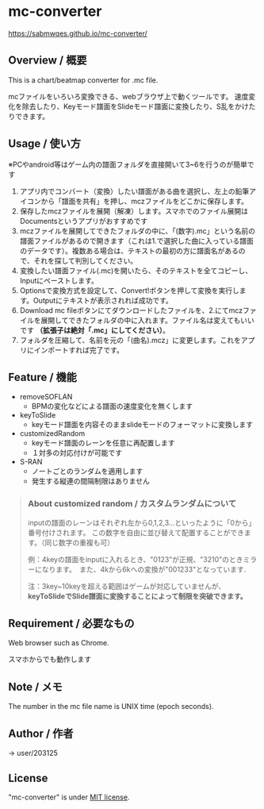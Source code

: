 # mc-converter
https://sabmwqes.github.io/mc-converter/
## Overview / 概要

This is a chart/beatmap converter for .mc file.

mcファイルをいろいろ変換できる、webブラウザ上で動くツールです。
速度変化を除去したり、Keyモード譜面をSlideモード譜面に変換したり、S乱をかけたりできます。

## Usage / 使い方
※PCやandroid等はゲーム内の譜面フォルダを直接開いて3~6を行うのが簡単です


1. アプリ内でコンバート（変換）したい譜面がある曲を選択し、左上の鉛筆アイコンから「譜面を共有」を押し、mczファイルをどこかに保存します。
2. 保存したmczファイルを展開（解凍）します。スマホでのファイル展開はDocumentsというアプリがおすすめです
3. mczファイルを展開してできたフォルダの中に、「(数字).mc」という名前の譜面ファイルがあるので開きます（これは1.で選択した曲に入っている譜面のデータです）。複数ある場合は、テキストの最初の方に譜面名があるので、それを探して判別してください。
4. 変換したい譜面ファイル(.mc)を開いたら、そのテキストを全てコピーし、Inputにペーストします。
5. Optionsで変換方式を設定して、Convert!ボタンを押して変換を実行します。Outputにテキストが表示されれば成功です。
6. Download mc fileボタンにてダウンロードしたファイルを、2.にてmczファイルを展開してできたフォルダの中に入れます。ファイル名は変えてもいいです **（拡張子は絶対「.mc」にしてください）**。
7. フォルダを圧縮して、名前を元の「(曲名).mcz」に変更します。これをアプリにインポートすれば完了です。
## Feature / 機能
- removeSOFLAN
  - BPMの変化などによる譜面の速度変化を無くします
- keyToSlide
  - keyモード譜面を内容そのままslideモードのフォーマットに変換します
- customizedRandom
  - keyモード譜面のレーンを任意に再配置します
  - １対多の対応付けが可能です
- S-RAN
  - ノートごとのランダムを適用します
  - 発生する縦連の間隔制限はありません

> ### About customized random / カスタムランダムについて
> 
> inputの譜面のレーンはそれぞれ左から0,1,2,3...といったように「0から」番号付けされます。
> この数字を自由に並び替えて配置することができます。（同じ数字の重複も可）
>
> 例：4keyの譜面をinputに入れるとき、"0123"が正規、"3210"のときミラーになります。　また、4kから6kへの変換が"001233"となっています.
> 
> 注：3key~10keyを超える範囲はゲームが対応していませんが、**keyToSlideでSlide譜面に変換することによって制限を突破できます。**


## Requirement / 必要なもの
Web browser such as Chrome.

スマホからでも動作します
## Note / メモ
The number in the mc file name is UNIX time (epoch seconds).
## Author / 作者
-> user/203125
## License
"mc-converter" is under [MIT license](https://en.wikipedia.org/wiki/MIT_License).
